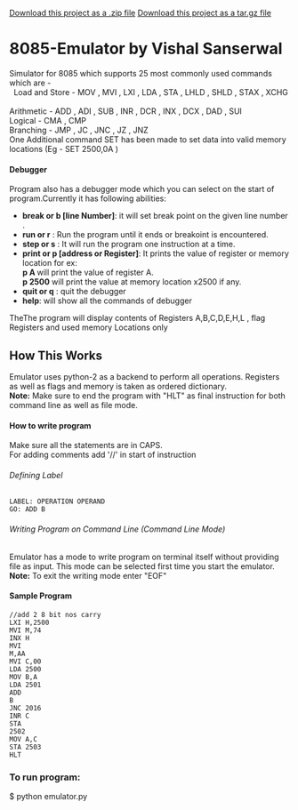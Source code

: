 <a class="zip_download_link" href="https://github.com/vishu-chaudhary/8085_Emulator/zipball/master">Download this project as a .zip file</a>
<a class="tar_download_link" href="https://github.com/vishu-chaudhary/8085_Emulator/tarball/master">Download this project as a tar.gz file</a>
# 8085-Emulator by Vishal Sanserwal
Simulator for 8085 which supports 25 most commonly used commands which are - <br> 
Load and Store - MOV , MVI , LXI , LDA , STA , LHLD , SHLD , STAX , XCHG   <br>
Arithmetic - ADD , ADI , SUB , INR , DCR , INX , DCX , DAD , SUI  <br>
Logical - CMA , CMP  <br>
Branching - JMP , JC , JNC , JZ , JNZ  <br>
One Additional command SET has been made to set data into valid memory locations (Eg - SET 2500,0A )  
#### Debugger
Program also has a debugger mode which you can select on the start of program.Currently it has following abilities:
<ul>
  <li><strong>break or b [line Number]</strong>: it will set break point on the given line number .</li>
<li><strong>run or r</strong>                : Run the program until it ends or breakoint is encountered.</li>
<li><strong>step or s</strong>               : It will run the program one instruction at a time.</li>
<li><strong>print or p [address or Register]</strong>: It prints the value of register or memory location for ex:<br>
 <strong>p A </strong>will print the value of register A.<br>
 <strong>p 2500</strong> will print the value at memory location x2500 if any.
  </li>
<li><strong>quit or q</strong>               : quit the debugger</li>
<li><strong>help</strong>: will show all the commands of debugger</li>
</ul>
TheThe program will display contents of Registers A,B,C,D,E,H,L , flag Registers and used memory Locations only

## How This Works
Emulator uses python-2 as a backend to perform all operations.
Registers as well as flags and memory is taken as ordered dictionary.<br>
<strong>Note:</strong> Make sure to end the program with "HLT" as final instruction for both command line as well as file mode.
#### How to write program
Make sure all the statements are in CAPS.<br>
For adding comments add '//' in start of instruction
###### Defining Label
<code>LABEL: OPERATION OPERAND</code><br>
<code>GO: ADD B</code>
###### Writing Program on Command Line (Command Line Mode)
Emulator has a mode to write program on terminal itself without providing file as input. This mode can be selected first time you start the emulator.<br>
<strong>Note:</strong> To exit the writing mode enter "EOF"

#### Sample Program
<code>//add 2 8 bit nos carry</code><br>
<code>LXI H,2500</code><br>
<code>MVI M,74</code><br>
<code>INX H</code><br>
<code>MVI M,AA</code><br>
<code>MVI C,00</code><br>
<code>LDA 2500</code><br>
<code>MOV B,A</code><br>
<code>LDA 2501</code><br>
<code>ADD B</code><br>
<code>JNC 2016</code><br>
<code>INR C</code><br>
<code>STA 2502</code><br>
<code>MOV A,C</code><br>
<code>STA 2503</code><br>
<code>HLT</code><br>

### To run program:
$ python emulator.py
